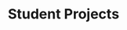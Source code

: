 ---
title: Student Projects

# Listing view
view: masonry

# Optional banner image (relative to `assets/media/` folder).
banner:
  caption: ''
  image: ''
---